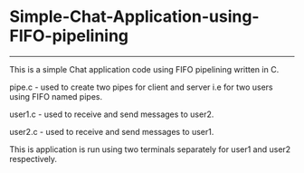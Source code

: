 # Simple-Chat-Application-using-FIFO-pipelining
--------------------------------------------------

This is a simple Chat application code using FIFO pipelining written in C.

pipe.c - used to create two pipes for client and server i.e for two users using FIFO named pipes.

user1.c - used to receive and send messages to user2.

user2.c - used to receive and send messages to user1.

This is application is run using two terminals separately for user1 and user2 respectively.

